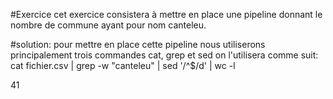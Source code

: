 #Exercice 
cet exercice consistera à mettre en place une pipeline donnant le nombre de commune ayant pour nom canteleu.


#solution:
pour mettre en place cette pipeline nous utiliserons principalement trois commandes cat, grep et sed 
on l'utilisera comme suit:
cat fichier.csv | grep -w "canteleu" | sed '/^$/d' | wc -l

41
